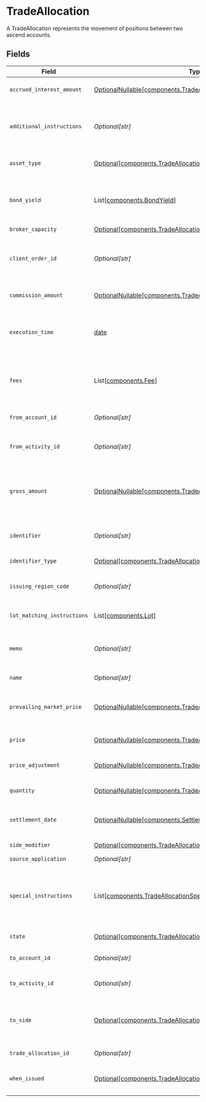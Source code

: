 # TradeAllocation

A TradeAllocation represents the movement of positions between two ascend accounts.


## Fields

| Field                                                                                                                                                                                                             | Type                                                                                                                                                                                                              | Required                                                                                                                                                                                                          | Description                                                                                                                                                                                                       | Example                                                                                                                                                                                                           |
| ----------------------------------------------------------------------------------------------------------------------------------------------------------------------------------------------------------------- | ----------------------------------------------------------------------------------------------------------------------------------------------------------------------------------------------------------------- | ----------------------------------------------------------------------------------------------------------------------------------------------------------------------------------------------------------------- | ----------------------------------------------------------------------------------------------------------------------------------------------------------------------------------------------------------------- | ----------------------------------------------------------------------------------------------------------------------------------------------------------------------------------------------------------------- |
| `accrued_interest_amount`                                                                                                                                                                                         | [OptionalNullable[components.TradeAllocationAccruedInterestAmount]](../../models/components/tradeallocationaccruedinterestamount.md)                                                                              | :heavy_minus_sign:                                                                                                                                                                                                | The amount of interest that has been accrued in the issuing currency for a single instrument.                                                                                                                     | {<br/>"value": "5.00"<br/>}                                                                                                                                                                                       |
| `additional_instructions`                                                                                                                                                                                         | *Optional[str]*                                                                                                                                                                                                   | :heavy_minus_sign:                                                                                                                                                                                                | Free form instructions that can be used to provide additional instructions (that are not captured by existing special instructions) and will be put on the trade confirm.                                         | ACATS instruction                                                                                                                                                                                                 |
| `asset_type`                                                                                                                                                                                                      | [Optional[components.TradeAllocationAssetType]](../../models/components/tradeallocationassettype.md)                                                                                                              | :heavy_minus_sign:                                                                                                                                                                                                | Type of the asset being traded. Required for SYMBOL and CUSIP.                                                                                                                                                    | EQUITY                                                                                                                                                                                                            |
| `bond_yield`                                                                                                                                                                                                      | List[[components.BondYield](../../models/components/bondyield.md)]                                                                                                                                                | :heavy_minus_sign:                                                                                                                                                                                                | The yield associated with an individual fill of a fixed income trade. Required for FIXED_INCOME trades. Not allowed for trades of other instrument types.                                                         |                                                                                                                                                                                                                   |
| `broker_capacity`                                                                                                                                                                                                 | [Optional[components.TradeAllocationBrokerCapacity]](../../models/components/tradeallocationbrokercapacity.md)                                                                                                    | :heavy_minus_sign:                                                                                                                                                                                                | Broker capacity for the trade.                                                                                                                                                                                    | AGENCY                                                                                                                                                                                                            |
| `client_order_id`                                                                                                                                                                                                 | *Optional[str]*                                                                                                                                                                                                   | :heavy_minus_sign:                                                                                                                                                                                                | The unique identifier that is associated with an order. This is useful for associating the trade allocation with the original trade. This will be assigned a unique UUID if not provided.                         | 00be5285-0623-4560-8c58-f05af2c56ba0                                                                                                                                                                              |
| `commission_amount`                                                                                                                                                                                               | [OptionalNullable[components.TradeAllocationCommissionAmount]](../../models/components/tradeallocationcommissionamount.md)                                                                                        | :heavy_minus_sign:                                                                                                                                                                                                | Commission amount of the trade allocation that will only be applied to the to_account_id.                                                                                                                         | {<br/>"value": "5.00"<br/>}                                                                                                                                                                                       |
| `execution_time`                                                                                                                                                                                                  | [date](https://docs.python.org/3/library/datetime.html#date-objects)                                                                                                                                              | :heavy_minus_sign:                                                                                                                                                                                                | Timestamp of when the trade allocation took place. If settlement_date is not provided, this field will be converted into Eastern Time and used to calculate settlement_date.                                      | 2024-07-17 12:00:00 +0000 UTC                                                                                                                                                                                     |
| `fees`                                                                                                                                                                                                            | List[[components.Fee](../../models/components/fee.md)]                                                                                                                                                            | :heavy_minus_sign:                                                                                                                                                                                                | Client calculated fees that will only be applied to the to_account_id. Regulatory fees will be calculated automatically if they are not explicitly overwritten or suppressed.                                     |                                                                                                                                                                                                                   |
| `from_account_id`                                                                                                                                                                                                 | *Optional[str]*                                                                                                                                                                                                   | :heavy_minus_sign:                                                                                                                                                                                                | The ULID formatted account_id that the positions will be moved from.                                                                                                                                              | 01HASWB2DTMRT3DAM45P56J2H3                                                                                                                                                                                        |
| `from_activity_id`                                                                                                                                                                                                | *Optional[str]*                                                                                                                                                                                                   | :heavy_minus_sign:                                                                                                                                                                                                | The current activity_id of the trade allocation that positions will be moved from in the Ledger.                                                                                                                  | 0Y06JAP3A2I                                                                                                                                                                                                       |
| `gross_amount`                                                                                                                                                                                                    | [OptionalNullable[components.TradeAllocationGrossAmount]](../../models/components/tradeallocationgrossamount.md)                                                                                                  | :heavy_minus_sign:                                                                                                                                                                                                | Gross amount is calculated by the Booking service by multiplying price and quantity and fixing it to 2 fractional precision. Optionally specifiable. If present, will override the gross_amount calculated above. | {<br/>"value": "5.25"<br/>}                                                                                                                                                                                       |
| `identifier`                                                                                                                                                                                                      | *Optional[str]*                                                                                                                                                                                                   | :heavy_minus_sign:                                                                                                                                                                                                | Identifier (of the type specified in `identifier_type`). Responses will supply the originally requested identifier.                                                                                               | AAPL                                                                                                                                                                                                              |
| `identifier_type`                                                                                                                                                                                                 | [Optional[components.TradeAllocationIdentifierType]](../../models/components/tradeallocationidentifiertype.md)                                                                                                    | :heavy_minus_sign:                                                                                                                                                                                                | Identifier type for the asset being traded.                                                                                                                                                                       | SYMBOL                                                                                                                                                                                                            |
| `issuing_region_code`                                                                                                                                                                                             | *Optional[str]*                                                                                                                                                                                                   | :heavy_minus_sign:                                                                                                                                                                                                | Unicode CLDR region code. Issuing Region Code is required for some `identifier_type`s, especially CUSIP.                                                                                                          | US                                                                                                                                                                                                                |
| `lot_matching_instructions`                                                                                                                                                                                       | List[[components.Lot](../../models/components/lot.md)]                                                                                                                                                            | :heavy_minus_sign:                                                                                                                                                                                                | One or many lot matching instructions for the trade allocation.                                                                                                                                                   |                                                                                                                                                                                                                   |
| `memo`                                                                                                                                                                                                            | *Optional[str]*                                                                                                                                                                                                   | :heavy_minus_sign:                                                                                                                                                                                                | Caller provided but can be used for booking-service to note original trade details when booking into the error account or using the error asset.                                                                  | Allocation failed due to insufficient funds                                                                                                                                                                       |
| `name`                                                                                                                                                                                                            | *Optional[str]*                                                                                                                                                                                                   | :heavy_minus_sign:                                                                                                                                                                                                | The resource name of the trade allocation.                                                                                                                                                                        | accounts/02HASWB2DTMRT3DAM45P56J2T2/tradeAllocations/01J0XX2KDN3M9QKFKRE2HYSCQM                                                                                                                                   |
| `prevailing_market_price`                                                                                                                                                                                         | [OptionalNullable[components.TradeAllocationPrevailingMarketPrice]](../../models/components/tradeallocationprevailingmarketprice.md)                                                                              | :heavy_minus_sign:                                                                                                                                                                                                | The price for the instrument that is prevailing in the market. Required for FIXED_INCOME trade allocations when the broker_capacity is PRINCIPAL.                                                                 | {<br/>"value": "100.00"<br/>}                                                                                                                                                                                     |
| `price`                                                                                                                                                                                                           | [OptionalNullable[components.TradeAllocationPrice]](../../models/components/tradeallocationprice.md)                                                                                                              | :heavy_minus_sign:                                                                                                                                                                                                | Price with requirement of 8 or less integral number and 8 or less fractional precision.                                                                                                                           | {<br/>"value": "56.15"<br/>}                                                                                                                                                                                      |
| `price_adjustment`                                                                                                                                                                                                | [OptionalNullable[components.TradeAllocationPriceAdjustment]](../../models/components/tradeallocationpriceadjustment.md)                                                                                          | :heavy_minus_sign:                                                                                                                                                                                                | Price adjustment that will be applied to the net price of the security.                                                                                                                                           |                                                                                                                                                                                                                   |
| `quantity`                                                                                                                                                                                                        | [OptionalNullable[components.TradeAllocationQuantity]](../../models/components/tradeallocationquantity.md)                                                                                                        | :heavy_minus_sign:                                                                                                                                                                                                | Quantity with requirement of 12 or less integral number and 5 or less fractional precision.                                                                                                                       | {<br/>"value": "1000"<br/>}                                                                                                                                                                                       |
| `settlement_date`                                                                                                                                                                                                 | [OptionalNullable[components.SettlementDate]](../../models/components/settlementdate.md)                                                                                                                          | :heavy_minus_sign:                                                                                                                                                                                                | Defaults to T+1 for equities if this is not provided. Calculated using the execution_time field in Eastern Time.                                                                                                  | 2024-07-17 12:00:00 +0000 UTC                                                                                                                                                                                     |
| `side_modifier`                                                                                                                                                                                                   | [Optional[components.TradeAllocationSideModifier]](../../models/components/tradeallocationsidemodifier.md)                                                                                                        | :heavy_minus_sign:                                                                                                                                                                                                | Side modifier for the trade allocation.                                                                                                                                                                           | SHORT                                                                                                                                                                                                             |
| `source_application`                                                                                                                                                                                              | *Optional[str]*                                                                                                                                                                                                   | :heavy_minus_sign:                                                                                                                                                                                                | The source of the submission.                                                                                                                                                                                     | Trading-App                                                                                                                                                                                                       |
| `special_instructions`                                                                                                                                                                                            | List[[components.TradeAllocationSpecialInstructions](../../models/components/tradeallocationspecialinstructions.md)]                                                                                              | :heavy_minus_sign:                                                                                                                                                                                                | An enumerated list of values used to indicate certain attributes about a trade allocation (E.g. BROKER_LIQUIDATION) and/or trigger downstream processing rules (e.g. SUPPRESS_TRACE_REPORTING)                    | [<br/>"SUPPRESS_SEC_FEE",<br/>"WITH_DIVIDEND"<br/>]                                                                                                                                                               |
| `state`                                                                                                                                                                                                           | [Optional[components.TradeAllocationState]](../../models/components/tradeallocationstate.md)                                                                                                                      | :heavy_minus_sign:                                                                                                                                                                                                | The state that the trade allocation is in.                                                                                                                                                                        | BOOKED                                                                                                                                                                                                            |
| `to_account_id`                                                                                                                                                                                                   | *Optional[str]*                                                                                                                                                                                                   | :heavy_minus_sign:                                                                                                                                                                                                | The ULID formatted account_id that the positions will be moved to.                                                                                                                                                | 02HASWB2DTMRT3DAM45P56J2T2                                                                                                                                                                                        |
| `to_activity_id`                                                                                                                                                                                                  | *Optional[str]*                                                                                                                                                                                                   | :heavy_minus_sign:                                                                                                                                                                                                | The current activity_id of the trade allocation that positions will be moved to in the Ledger.                                                                                                                    | 0H06HAP3A3Y                                                                                                                                                                                                       |
| `to_side`                                                                                                                                                                                                         | [Optional[components.TradeAllocationToSide]](../../models/components/tradeallocationtoside.md)                                                                                                                    | :heavy_minus_sign:                                                                                                                                                                                                | Denotes the side of the position going into the to_account_id. A to_side of SELL indicates the position will be allocated with a BUY out of the from_account, and a SELL into the to_account.                     | BUY                                                                                                                                                                                                               |
| `trade_allocation_id`                                                                                                                                                                                             | *Optional[str]*                                                                                                                                                                                                   | :heavy_minus_sign:                                                                                                                                                                                                | A ULID to uniquely identify the trade allocation globally.                                                                                                                                                        | 01J0XX2KDN3M9QKFKRE2HYSCQM                                                                                                                                                                                        |
| `when_issued`                                                                                                                                                                                                     | [Optional[components.TradeAllocationWhenIssued]](../../models/components/tradeallocationwhenissued.md)                                                                                                            | :heavy_minus_sign:                                                                                                                                                                                                | Denotes that this trade allocation was either when_issued or when_distributed.                                                                                                                                    | WHEN_ISSUED                                                                                                                                                                                                       |